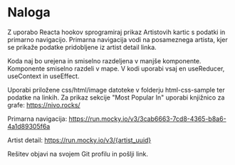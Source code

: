 # Naloga

Z uporabo Reacta hookov sprogramiraj prikaz Artistovih kartic s podatki in primarno navigacijo. Primarna navigacija vodi na posameznega artista, kjer se prikaže podatke pridobljene iz artist detail linka.

Koda naj bo urejena in smiselno razdeljena v manjše komponente. Komponente smiselno razdeli v mape. V kodi uporabi vsaj en useReducer, useContext in useEffect.

Uporabi priložene css/html/image datoteke v folderju html-css-sample ter podatke na linkih.
Za prikaz sekcije "Most Popular In" uporabi knjižnico za grafe: https://nivo.rocks/

Primarna navigacija:
https://run.mocky.io/v3/3cab6663-7cd8-4365-b8a6-4a1d89305f6a

Artist detail:
https://run.mocky.io/v3/{artist_uuid}

Rešitev objavi na svojem Git profilu in pošlji link.